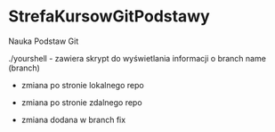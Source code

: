 # StrefaKursowGitPodstawy
Nauka Podstaw Git

./yourshell - zawiera skrypt do wyświetlania informacji o branch name (branch)

* zmiana po stronie lokalnego repo
* zmiana po stronie zdalnego repo

* zmiana dodana w branch fix
 

